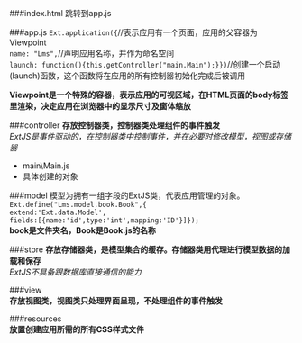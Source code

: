 ###index.html
跳转到app.js  

###app.js
`Ext.application({`//表示应用有一个页面，应用的父容器为Viewpoint  
`name: "Lms",`//声明应用名称，并作为命名空间    
`launch: function(){this.getController("main.Main");}})`//创建一个启动(launch)函数，这个函数将在应用的所有控制器初始化完成后被调用  

**Viewpoint是一个特殊的容器，表示应用的可视区域，在HTML页面的body标签里渲染，决定应用在浏览器中的显示尺寸及窗体缩放**  


###controller
**存放控制器类，控制器类处理组件的事件触发**  
*ExtJS是事件驱动的，在控制器类中控制事件，并在必要时修改模型，视图或存储器*  
 
+ main\Main.js  
+ 具体创建的对象  


###model
模型为拥有一组字段的ExtJS类，代表应用管理的对象。  
`Ext.define("Lms.model.book.Book",{`    
`extend:'Ext.data.Model',`  
`fields:[{name:'id',type:'int',mapping:'ID'}]});`  
**book是文件夹名，Book是Book.js的名称**  

###store
**存放存储器类，是模型集合的缓存。存储器类用代理进行模型数据的加载和保存**  
*ExtJS不具备跟数据库直接通信的能力*  

###view  
**存放视图类，视图类只处理界面呈现，不处理组件的事件触发**  

###resources  
**放置创建应用所需的所有CSS样式文件**  